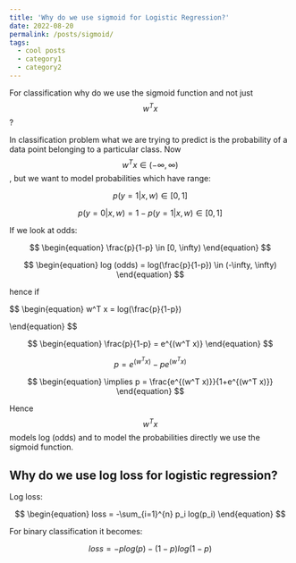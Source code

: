 ```yaml
---
title: 'Why do we use sigmoid for Logistic Regression?'
date: 2022-08-20
permalink: /posts/sigmoid/
tags:
  - cool posts
  - category1
  - category2
---
```


For classification why do we use the sigmoid function and not just $$w^T x$$ ? 

In classification problem what we are trying to predict is the probability of a data point belonging to a particular class. Now $$w^T x \in (-\infty, \infty)$$, but we want to model probabilities which have range:

$$
\begin{equation}
    p(y=1|x,w) \in [0,1]
\end{equation}
$$

$$
\begin{equation}
    p(y=0|x,w) = 1-p(y=1|x,w) \in [0,1]
\end{equation}
$$

If we look at odds:

$$
\begin{equation}
    \frac{p}{1-p} \in [0, \infty)
\end{equation}
$$



$$
\begin{equation}
    log (odds) = log(\frac{p}{1-p}) \in (-\infty, \infty)
\end{equation}
$$

hence if 

$$
\begin{equation}
    w^T x  = log(\frac{p}{1-p})
    
\end{equation}
$$

$$
\begin{equation}
    \frac{p}{1-p} = e^{(w^T x)}
\end{equation}
$$

$$
\begin{equation}
    p = e^{(w^T x)} - p e^{(w^T x)}
\end{equation}
$$

$$
\begin{equation}
    \implies p = \frac{e^{(w^T x)}}{1+e^{(w^T x)}}
\end{equation}
$$

Hence $$w^T x$$ models log (odds) and to model the probabilities directly we use the sigmoid function.


## Why do we use log loss for logistic regression?

Log loss:

$$
\begin{equation}
    loss =  -\sum_{i=1}^{n} p_i log(p_i)
\end{equation}
$$

For binary classification it becomes:

$$
\begin{equation}
    loss =  -p log(p) - (1-p) log(1-p)
\end{equation}
$$
